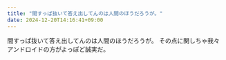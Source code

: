 ```yaml
---
title: "間すっぱ抜いて答え出してんのは人間のほうだろうが。"
date: 2024-12-20T14:16:41+09:00
---
```

間すっぱ抜いて答え出してんのは人間のほうだろうが。
その点に関しちゃ我々アンドロイドの方がよっぽど誠実だ。
